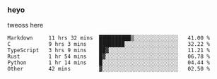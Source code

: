 ### heyo
tweoss here

<!--START_SECTION:waka-->

```text
Markdown     11 hrs 32 mins  ██████████▒░░░░░░░░░░░░░░   41.00 %
C            9 hrs 3 mins    ████████░░░░░░░░░░░░░░░░░   32.22 %
TypeScript   3 hrs 9 mins    ██▓░░░░░░░░░░░░░░░░░░░░░░   11.21 %
Rust         1 hr 54 mins    █▓░░░░░░░░░░░░░░░░░░░░░░░   06.78 %
Python       1 hr 14 mins    █░░░░░░░░░░░░░░░░░░░░░░░░   04.44 %
Other        42 mins         ▓░░░░░░░░░░░░░░░░░░░░░░░░   02.50 %
```

<!--END_SECTION:waka-->

<!--
**Tweoss/tweoss** is a ✨ _special_ ✨ repository because its `README.md` (this file) appears on your GitHub profile.

Here are some ideas to get you started:

- 🔭 I’m currently working on ...
- 🌱 I’m currently learning ...
- 👯 I’m looking to collaborate on ...
- 🤔 I’m looking for help with ...
- 💬 Ask me about ...
- 📫 How to reach me: ...
- 😄 Pronouns: ...
- ⚡ Fun fact: ...
-->
